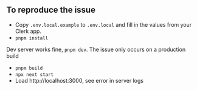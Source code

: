 ## To reproduce the issue

- Copy `.env.local.example` to `.env.local` and fill in the values from your Clerk app.
- `pnpm install`

Dev server works fine, `pnpm dev`. The issue only occurs on a production build
- `pnpm build`
- `npx next start`
- Load http://localhost:3000, see error in server logs